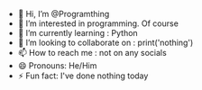 - 👋 Hi, I’m @Programthing
- 👀 I’m interested in programming. Of course
- 🌱 I’m currently learning : Python
- 💞️ I’m looking to collaborate on : print('nothing')
- 📫 How to reach me : not on any socials 
- 😄 Pronouns: He/Him
- ⚡ Fun fact: I've done nothing today

<!---
Programthing/Programthing is a ✨ special ✨ repository because its `README.md` (this file) appears on your GitHub profile.
You can click the Preview link to take a look at your changes.
--->
